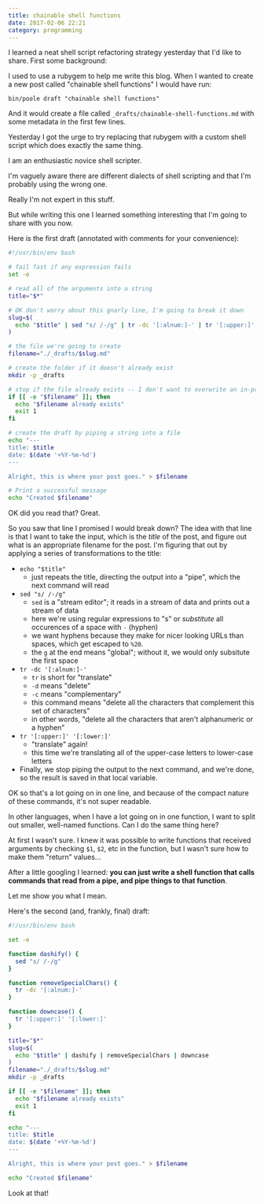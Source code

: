 ```yaml
---
title: chainable shell functions
date: 2017-02-06 22:21
category: programming
---
```


I learned a neat shell script refactoring strategy yesterday that I'd like to share.
First some background:

I used to use a rubygem to help me write this blog.
When I wanted to create a new post called "chainable shell functions" I would have run:

```
bin/poole draft "chainable shell functions"
```

And it would create a file called `_drafts/chainable-shell-functions.md` with some metadata in the first few lines.

Yesterday I got the urge to try replacing that rubygem with a custom shell script which does exactly the same thing.

I am an enthusiastic novice shell scripter.

I'm vaguely aware there are different dialects of shell scripting and that I'm probably using the wrong one.

Really I'm not expert in this stuff.

But while writing this one I learned something interesting that I'm going to share with you now.

Here is the first draft (annotated with comments for your convenience):

```bash
#!/usr/bin/env bash

# fail fast if any expression fails
set -e

# read all of the arguments into a string
title="$*"

# OK don't worry about this gnarly line, I'm going to break it down
slug=$(
  echo "$title" | sed "s/ /-/g" | tr -dc '[:alnum:]-' | tr '[:upper:]' '[:lower:]'
)

# the file we're going to create
filename="./_drafts/$slug.md"

# create the folder if it doesn't already exist
mkdir -p _drafts

# stop if the file already exists -- I don't want to overwrite an in-progress draft
if [[ -e "$filename" ]]; then
  echo "$filename already exists"
  exit 1
fi

# create the draft by piping a string into a file
echo "---
title: $title
date: $(date '+%Y-%m-%d')
---

Alright, this is where your post goes." > $filename

# Print a successful message
echo "Created $filename"
```

OK did you read that?
Great.

So you saw that line I promised I would break down?
The idea with that line is that I want to take the input, which is the _title_ of the post, and figure out what is an appropriate filename for the post.
I'm figuring that out by applying a series of transformations to the title:

* `echo "$title"`
  * just repeats the title, directing the output into a "pipe", which the next command will read
* `sed "s/ /-/g"`
  * `sed` is a "stream editor"; it reads in a stream of data and prints out a stream of data
  * here we're using regular expressions to "s" or _substitute_ all occurences of a space with `-` (hyphen)
  * we want hyphens because they make for nicer looking URLs than spaces, which get escaped to `%20`.
  * the `g` at the end means "global"; without it, we would only subsitute the first space
* `tr -dc '[:alnum:]-'`
  * `tr` is short for "translate"
  * `-d` means "delete"
  * `-c` means "complementary"
  * this command means "delete all the characters that complement this set of characters"
  * in other words, "delete all the characters that aren't alphanumeric or a hyphen"
* `tr '[:upper:]' '[:lower:]'`
  * "translate" again!
  * this time we're translating all of the upper-case letters to lower-case letters
* Finally, we stop piping the output to the next command, and we're done, so the result is saved in that local variable.

OK so that's a lot going on in one line, and because of the compact nature of these commands, it's not super readable.

In other languages, when I have a lot going on in one function, I want to split out smaller, well-named functions.
Can I do the same thing here?

At first I wasn't sure.
I knew it was possible to write functions that received arguments by checking `$1`, `$2`, etc in the function,
but I wasn't sure how to make them "return" values...

After a little googling I learned: **you can just write a shell function that calls commands that read from a pipe, and pipe things to that function**.

Let me show you what I mean.

Here's the second (and, frankly, final) draft:

```bash
#!/usr/bin/env bash

set -e

function dashify() {
  sed "s/ /-/g"
}

function removeSpecialChars() {
  tr -dc '[:alnum:]-'
}

function downcase() {
  tr '[:upper:]' '[:lower:]'
}

title="$*"
slug=$(
  echo "$title" | dashify | removeSpecialChars | downcase
)
filename="./_drafts/$slug.md"
mkdir -p _drafts

if [[ -e "$filename" ]]; then
  echo "$filename already exists"
  exit 1
fi

echo "---
title: $title
date: $(date '+%Y-%m-%d')
---

Alright, this is where your post goes." > $filename

echo "Created $filename"
```

Look at that!
